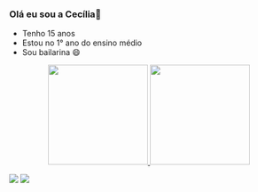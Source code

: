 ### Olá eu sou a Cecília👋

- Tenho 15 anos
- Estou no 1° ano do ensino médio
- Sou bailarina 😄

<div align="center">
  <a href="https://github.com/Cecília Furquim">
  <img height="180em" src="https://github-readme-stats.vercel.app/api?username=Cecília Furquim&show_icons=true&theme=cobalt&include_all_commits=true&count_private=true"/>
  <img height="180em" src="https://github-readme-stats.vercel.app/api/top-langs/?username=Cecília Furquim&layout=compact&langs_count=7&theme=cobalt"/>
</div>
 
<div> 
 
  <a href="https://instagram.com/ceci.furquim" target="_blank"><img src="https://img.shields.io/badge/-Instagram-%23E4405F?style=for-the-badge&logo=instagram&logoColor=white" target="_blank"></a>
  <a href = "mailto:cecilia.camargo@escola.pr.gov.br"><img src="https://img.shields.io/badge/-Gmail-%23333?style=for-the-badge&logo=gmail&logoColor=white" target="_blank"></a>
</div>


